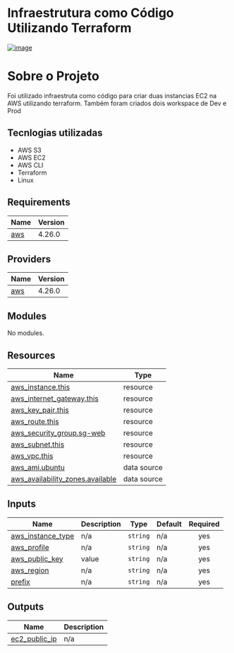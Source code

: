 # Infraestrutura como Código Utilizando Terraform
[![image](https://user-images.githubusercontent.com/63075243/156845137-3e12ada2-85be-4b4d-87df-d2a403182473.png)](https://github.com/thiagof-araujo/terraform_EC2/blob/main/LICENSE)

# Sobre o Projeto

Foi utilizado infraestruta como código para criar duas instancias EC2 na AWS utilizando terraform. Também foram criados dois workspace de Dev e Prod

## Tecnlogias utilizadas
- AWS S3
- AWS EC2
- AWS CLI
- Terraform
- Linux

<!-- BEGIN_TF_DOCS -->
## Requirements

| Name | Version |
|------|---------|
| <a name="requirement_aws"></a> [aws](#requirement\_aws) | 4.26.0 |

## Providers

| Name | Version |
|------|---------|
| <a name="provider_aws"></a> [aws](#provider\_aws) | 4.26.0 |

## Modules

No modules.

## Resources

| Name | Type |
|------|------|
| [aws_instance.this](https://registry.terraform.io/providers/hashicorp/aws/4.26.0/docs/resources/instance) | resource |
| [aws_internet_gateway.this](https://registry.terraform.io/providers/hashicorp/aws/4.26.0/docs/resources/internet_gateway) | resource |
| [aws_key_pair.this](https://registry.terraform.io/providers/hashicorp/aws/4.26.0/docs/resources/key_pair) | resource |
| [aws_route.this](https://registry.terraform.io/providers/hashicorp/aws/4.26.0/docs/resources/route) | resource |
| [aws_security_group.sg-web](https://registry.terraform.io/providers/hashicorp/aws/4.26.0/docs/resources/security_group) | resource |
| [aws_subnet.this](https://registry.terraform.io/providers/hashicorp/aws/4.26.0/docs/resources/subnet) | resource |
| [aws_vpc.this](https://registry.terraform.io/providers/hashicorp/aws/4.26.0/docs/resources/vpc) | resource |
| [aws_ami.ubuntu](https://registry.terraform.io/providers/hashicorp/aws/4.26.0/docs/data-sources/ami) | data source |
| [aws_availability_zones.available](https://registry.terraform.io/providers/hashicorp/aws/4.26.0/docs/data-sources/availability_zones) | data source |

## Inputs

| Name | Description | Type | Default | Required |
|------|-------------|------|---------|:--------:|
| <a name="input_aws_instance_type"></a> [aws\_instance\_type](#input\_aws\_instance\_type) | n/a | `string` | n/a | yes |
| <a name="input_aws_profile"></a> [aws\_profile](#input\_aws\_profile) | n/a | `string` | n/a | yes |
| <a name="input_aws_public_key"></a> [aws\_public\_key](#input\_aws\_public\_key) | value | `string` | n/a | yes |
| <a name="input_aws_region"></a> [aws\_region](#input\_aws\_region) | n/a | `string` | n/a | yes |
| <a name="input_prefix"></a> [prefix](#input\_prefix) | n/a | `string` | n/a | yes |

## Outputs

| Name | Description |
|------|-------------|
| <a name="output_ec2_public_ip"></a> [ec2\_public\_ip](#output\_ec2\_public\_ip) | n/a |
<!-- END_TF_DOCS -->
